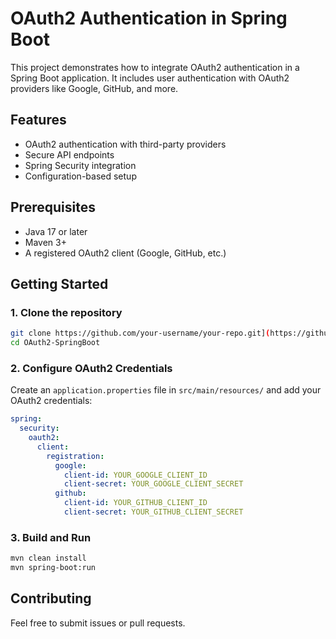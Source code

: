 # OAuth2 Authentication in Spring Boot

This project demonstrates how to integrate OAuth2 authentication in a Spring Boot application. It includes user authentication with OAuth2 providers like Google, GitHub, and more.

## Features
- OAuth2 authentication with third-party providers
- Secure API endpoints
- Spring Security integration
- Configuration-based setup

## Prerequisites
- Java 17 or later
- Maven 3+
- A registered OAuth2 client (Google, GitHub, etc.)

## Getting Started

### 1. Clone the repository
```sh
git clone https://github.com/your-username/your-repo.git](https://github.com/manirajyadav-1/OAuth2-SpringBoot.git
cd OAuth2-SpringBoot
```

### 2. Configure OAuth2 Credentials
Create an `application.properties` file in `src/main/resources/` and add your OAuth2 credentials:
```yaml
spring:
  security:
    oauth2:
      client:
        registration:
          google:
            client-id: YOUR_GOOGLE_CLIENT_ID
            client-secret: YOUR_GOOGLE_CLIENT_SECRET
          github:
            client-id: YOUR_GITHUB_CLIENT_ID
            client-secret: YOUR_GITHUB_CLIENT_SECRET
```

### 3. Build and Run
```sh
mvn clean install
mvn spring-boot:run
```


## Contributing
Feel free to submit issues or pull requests.



